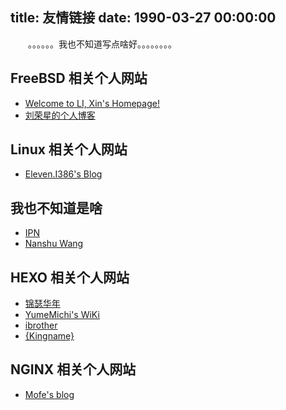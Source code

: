 title: 友情链接
date: 1990-03-27 00:00:00
---

　　。。。。。。我也不知道写点啥好。。。。。。。。

## FreeBSD 相关个人网站

+ [Welcome to LI, Xin's Homepage!](https://www.delphij.net/)
+ [刘荣星的个人博客](https://www.liurongxing.com/)


## Linux 相关个人网站

+ [Eleven.I386's Blog](http://eleveni386.7axu.com/)


## 我也不知道是啥

+ [IPN](https://ipn.li/)
+ [Nanshu Wang](http://nanshu.wang/)


## HEXO 相关个人网站

+ [锦瑟华年](http://kuangqi.me/)
+ [YumeMichi's WiKi](https://ikke.moe/)
+ [ibrother](http://ibrother.me/)
+ [{Kingname}](http://kingname.info/)

## NGINX 相关个人网站

+ [Mofe's blog](http://blog.mofe.me/)